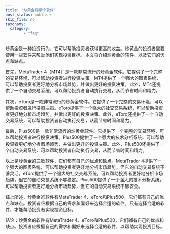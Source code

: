 ```yaml
---
title: "炒黄金有哪个软件"
post_status: publish
skip_file: no
taxonomy:
  category:
        - "faq"
---
```


炒黄金是一种投资行为，它可以帮助投资者获得更高的收益。炒黄金的投资者需要使用一些软件来帮助他们实现投资目标。本文将介绍炒黄金的软件，以及它们的优点和缺点。

首先，MetaTrader 4（MT4）是一款非常流行的炒黄金软件。它提供了一个完整的交易环境，可以帮助投资者进行投资决策。MT4提供了一个强大的图表系统，可以帮助投资者更好地分析市场趋势，并做出更好的投资决策。此外，MT4还提供了一个自动交易系统，可以帮助投资者自动执行交易，从而节省时间和精力。

其次，eToro是一款非常流行的炒黄金软件。它提供了一个完整的交易环境，可以帮助投资者进行投资决策。eToro提供了一个强大的社交交易系统，可以帮助投资者更好地分析市场趋势，并做出更好的投资决策。此外，eToro还提供了一个自动交易系统，可以帮助投资者自动执行交易，从而节省时间和精力。

最后，Plus500是一款非常流行的炒黄金软件。它提供了一个完整的交易环境，可以帮助投资者进行投资决策。Plus500提供了一个强大的技术分析系统，可以帮助投资者更好地分析市场趋势，并做出更好的投资决策。此外，Plus500还提供了一个自动交易系统，可以帮助投资者自动执行交易，从而节省时间和精力。

以上是炒黄金的三款软件，它们都有自己的优点和缺点。MetaTrader 4提供了一个强大的图表系统，可以帮助投资者更好地分析市场趋势，但它的自动交易系统不够灵活。eToro提供了一个强大的社交交易系统，可以帮助投资者更好地分析市场趋势，但它的自动交易系统不够稳定。Plus500提供了一个强大的技术分析系统，可以帮助投资者更好地分析市场趋势，但它的自动交易系统不够安全。

综上所述，炒黄金的软件有MetaTrader 4、eToro和Plus500，它们都有自己的优点和缺点。投资者应根据自己的需求和偏好来选择合适的软件。只有选择合适的软件，才能帮助投资者实现投资目标。

结论：炒黄金的软件有MetaTrader 4、eToro和Plus500，它们都有自己的优点和缺点。投资者应根据自己的需求和偏好来选择合适的软件，以帮助实现投资目标。
